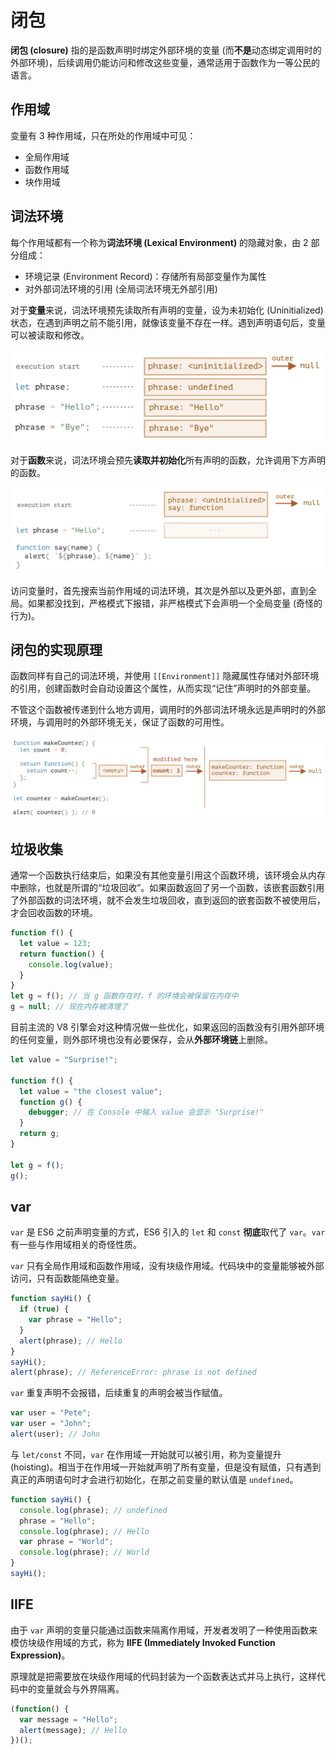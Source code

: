 # 闭包

**闭包 (closure)** 指的是函数声明时绑定外部环境的变量 (而**不是**动态绑定调用时的外部环境)，后续调用仍能访问和修改这些变量，通常适用于函数作为一等公民的语言。

## 作用域

变量有 3 种作用域，只在所处的作用域中可见：
- 全局作用域
- 函数作用域
- 块作用域

## 词法环境

每个作用域都有一个称为**词法环境 (Lexical Environment)** 的隐藏对象，由 2 部分组成：
- 环境记录 (Environment Record)：存储所有局部变量作为属性
- 对外部词法环境的引用 (全局词法环境无外部引用)

对于**变量**来说，词法环境预先读取所有声明的变量，设为未初始化 (Uninitialized) 状态，在遇到声明之前不能引用，就像该变量不存在一样。遇到声明语句后，变量可以被读取和修改。

![](assets/closure_variable.png)

对于**函数**来说，词法环境会预先**读取并初始化**所有声明的函数，允许调用下方声明的函数。

![](assets/closure_function.png)

访问变量时，首先搜索当前作用域的词法环境，其次是外部以及更外部，直到全局。如果都没找到，严格模式下报错，非严格模式下会声明一个全局变量 (奇怪的行为)。

## 闭包的实现原理

函数同样有自己的词法环境，并使用 `[[Environment]]` 隐藏属性存储对外部环境的引用，创建函数时会自动设置这个属性，从而实现“记住”声明时的外部变量。

不管这个函数被传递到什么地方调用，调用时的外部词法环境永远是声明时的外部环境，与调用时的外部环境无关，保证了函数的可用性。

![](assets/closure_outer.png)

## 垃圾收集

通常一个函数执行结束后，如果没有其他变量引用这个函数环境，该环境会从内存中删除，也就是所谓的“垃圾回收”。如果函数返回了另一个函数，该嵌套函数引用了外部函数的词法环境，就不会发生垃圾回收，直到返回的嵌套函数不被使用后，才会回收函数的环境。

```js
function f() {
  let value = 123;
  return function() {
    console.log(value);
  }
}
let g = f(); // 当 g 函数存在时，f 的环境会被保留在内存中
g = null; // 现在内存被清理了
```

目前主流的 V8 引擎会对这种情况做一些优化，如果返回的函数没有引用外部环境的任何变量，则外部环境也没有必要保存，会从**外部环境链**上删除。

```js
let value = "Surprise!";

function f() {
  let value = "the closest value";
  function g() {
    debugger; // 在 Console 中输入 value 会显示 "Surprise!"
  }
  return g;
}

let g = f();
g();
```

## var

`var` 是 ES6 之前声明变量的方式，ES6 引入的 `let` 和 `const` **彻底**取代了 `var`。`var` 有一些与作用域相关的奇怪性质。

`var` 只有全局作用域和函数作用域，没有块级作用域。代码块中的变量能够被外部访问，只有函数能隔绝变量。

```js
function sayHi() {
  if (true) {
    var phrase = "Hello";
  }
  alert(phrase); // Hello
}
sayHi();
alert(phrase); // ReferenceError: phrase is not defined
```

`var` 重复声明不会报错，后续重复的声明会被当作赋值。

```js
var user = "Pete";
var user = "John";
alert(user); // John
```

与 `let/const` 不同，`var` 在作用域一开始就可以被引用，称为变量提升 (hoisting)。相当于在作用域一开始就声明了所有变量，但是没有赋值，只有遇到真正的声明语句时才会进行初始化，在那之前变量的默认值是 `undefined`。

```js
function sayHi() {
  console.log(phrase); // undefined
  phrase = "Hello";
  console.log(phrase); // Hello
  var phrase = "World";
  console.log(phrase); // World
}
sayHi();
```

## IIFE

由于 `var` 声明的变量只能通过函数来隔离作用域，开发者发明了一种使用函数来模仿块级作用域的方式，称为 **IIFE (Immediately Invoked Function Expression)**。

原理就是把需要放在块级作用域的代码封装为一个函数表达式并马上执行，这样代码中的变量就会与外界隔离。

```js
(function() {
  var message = "Hello";
  alert(message); // Hello
})();
```